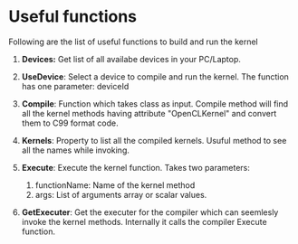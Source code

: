 # Useful functions

Following are the list of useful functions to build and run the kernel

1. **Devices:** Get list of all availabe devices in your PC/Laptop. 
2. **UseDevice**: Select a device to compile and run the kernel. The function has one parameter: deviceId
3. **Compile**: Function which takes class as input. Compile method will find all the kernel methods having attribute "OpenCLKernel" and convert them to C99 format code.
4. **Kernels**: Property to list all the compiled kernels. Usuful method to see all the names while invoking.
5. **Execute**: Execute the kernel function. Takes two parameters:
   1. functionName: Name of the kernel method
   2. args: List of arguments array or scalar values.

6. **GetExecuter**: Get the executer for the compiler which can seemlesly invoke the kernel methods. Internally it calls the compiler Execute function.

